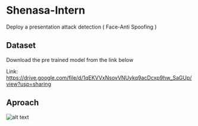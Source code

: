 # Shenasa-Intern
Deploy a presentation attack detection ( Face-Anti Spoofing ) 


## Dataset
Download the pre trained model from the link below

Link: https://drive.google.com/file/d/1qEKVVxNsovVNUykq9acDcxp9hw_SaGUp/view?usp=sharing

## Aproach

![alt text](https://github.com/ayousefinejad/Shenasa-Internship/blob/48b0794a7322caa2ed72ef068e3f17c477928a53/Aproach-picture.jpeg?raw=true)
